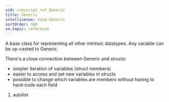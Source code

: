 ```yaml
---
uid: crmscript_ref_Generic
title: Generic
intellisense: Void.Generic
sortOrder: 360
so.topic: reference
---
```



A base class for representing all other intrinsic datatypes. Any variable can be up-casted to Generic.

There's a close connection between Generic and structs:

* simpler iteration of variables (struct members)
* easier to access and set new variables in structs
* possible to change which variables are members without having to hard-code each field

1. autolist
